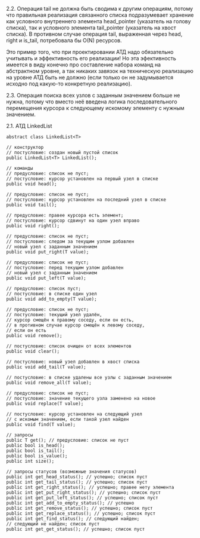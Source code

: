 2.2. Операция tail не должна быть сводима к другим операциям, потому что правильная реализация связанного списка подразумевает хранение как условного внутреннего элемента head_pointer (указатель на голову списка), так и условного элемента tail_pointer (указатель на хвост списка). В противном случае операция tail, выраженная через head, right и is_tail, потребовала бы O(N) ресурсов.

Это пример того, что при проектировании АТД надо обязательно учитывать и эффективность его реализации!
Но эта эфективность имеется в виду конечно про составление набора команд на абстрактном уровне, а так никаких завязок на техническую реализацию на уровне АТД быть не должно (если только он не задумывается исходно под какую-то конкретную реализацию).

2.3. Операция поиска всех узлов с заданным значением больше не нужна, потому что вместо неё введена логика последовательного перемещения курсора к следующему искомому элементу с нужным значением.

2.1. АТД LinkedList
```declarative
abstract class LinkedList<T>

// конструктор
// постусловие: создан новый пустой список
public LinkedList<T> LinkedList();

// команды
// предусловие: список не пуст;
// постусловие: курсор установлен на первый узел в списке
public void head();

// предусловие: список не пуст;
// постусловие: курсор установлен на последний узел в списке
public void tail();

// предусловие: правее курсора есть элемент;
// постусловие: курсор сдвинут на один узел вправо
public void right();

// предусловие: список не пуст;
// постусловие: следом за текущим узлом добавлен
// новый узел с заданным значением
public void put_right(T value);

// предусловие: список не пуст;
// постусловие: перед текущим узлом добавлен
// новый узел с заданным значением
public void put_left(T value);

// предусловие: список пуст;
// постусловие: в списке один узел
public void add_to_empty(T value);

// предусловие: список не пуст;
// постусловие: текущий узел удалён,
// курсор смещён к правому соседу, если он есть,
// в противном случае курсор смещён к левому соседу,
// если он есть
public void remove();

// постусловие: список очищен от всех элементов
public void clear();

// постусловие: новый узел добавлен в хвост списка
public void add_tail(T value);

// постусловие: в списке удалены все узлы с заданным значением
public void remove_all(T value);

// предусловие: список не пуст;
// постусловие: значение текущего узла заменено на новое
public void replace(T value);

// постусловие: курсор установлен на следующий узел
// с искомым значением, если такой узел найден
public void find(T value);

// запросы
public T get(); // предусловие: список не пуст
public bool is_head();
public bool is_tail();
public bool is_value();
public int size();

// запросы статусов (возможные значения статусов)
public int get_head_status(); // успешно; список пуст
public int get_tail_status(); // успешно; список пуст
public int get_right_status(); // успешно; правее нету элемента
public int get_put_right_status(); // успешно; список пуст
public int get_put_left_status(); // успешно; список пуст
public int get_add_to_empty_status(); // успешно
public int get_remove_status(); // успешно; список пуст
public int get_replace_status(); // успешно; список пуст
public int get_find_status(); // следующий найден;
// следующий не найден; список пуст
public int get_get_status(); // успешно; список пуст


```
